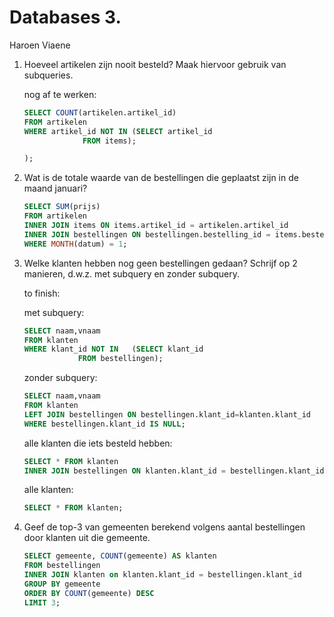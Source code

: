 Databases 3.
============

Haroen Viaene

1. Hoeveel artikelen zijn nooit besteld? Maak hiervoor gebruik van subqueries.

	nog af te werken:

	```SQL
	SELECT COUNT(artikelen.artikel_id)
	FROM artikelen
	WHERE artikel_id NOT IN (SELECT artikel_id
				 FROM items);

	);
	```

2. Wat is de totale waarde van de bestellingen die geplaatst zijn in de maand januari?

	```SQL
	SELECT SUM(prijs)
	FROM artikelen
	INNER JOIN items ON items.artikel_id = artikelen.artikel_id
	INNER JOIN bestellingen ON bestellingen.bestelling_id = items.bestelling_id
	WHERE MONTH(datum) = 1;
	```

3. Welke klanten hebben nog geen bestellingen gedaan? Schrijf op 2 manieren, d.w.z. met subquery en zonder subquery.

	to finish:

	met subquery:

	```SQL
	SELECT naam,vnaam
	FROM klanten
	WHERE klant_id NOT IN 	(SELECT klant_id
				FROM bestellingen);
	```

	zonder subquery:

	```SQL
	SELECT naam,vnaam
	FROM klanten
	LEFT JOIN bestellingen ON bestellingen.klant_id=klanten.klant_id
	WHERE bestellingen.klant_id IS NULL;
	```

	alle klanten die iets besteld hebben:

	```SQL
	SELECT * FROM klanten
	INNER JOIN bestellingen ON klanten.klant_id = bestellingen.klant_id;
	```

	alle klanten:

	```SQL
	SELECT * FROM klanten;
	```

4. Geef de top-3 van gemeenten berekend volgens aantal bestellingen door klanten uit die gemeente.

	```SQL
	SELECT gemeente, COUNT(gemeente) AS klanten
	FROM bestellingen
	INNER JOIN klanten on klanten.klant_id = bestellingen.klant_id
	GROUP BY gemeente
	ORDER BY COUNT(gemeente) DESC
	LIMIT 3;
	```
